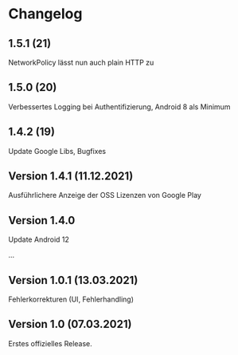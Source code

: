 # Changelog

## 1.5.1 (21)

NetworkPolicy lässt nun auch plain HTTP zu

## 1.5.0 (20) 

Verbessertes Logging bei Authentifizierung, Android 8 als Minimum

## 1.4.2 (19)

Update Google Libs, Bugfixes
 
## Version 1.4.1 (11.12.2021)

Ausführlichere Anzeige der OSS Lizenzen von Google Play

## Version 1.4.0 

Update Android 12

...

## Version 1.0.1 (13.03.2021)

Fehlerkorrekturen (UI, Fehlerhandling)

## Version 1.0 (07.03.2021)

Erstes offizielles Release.
